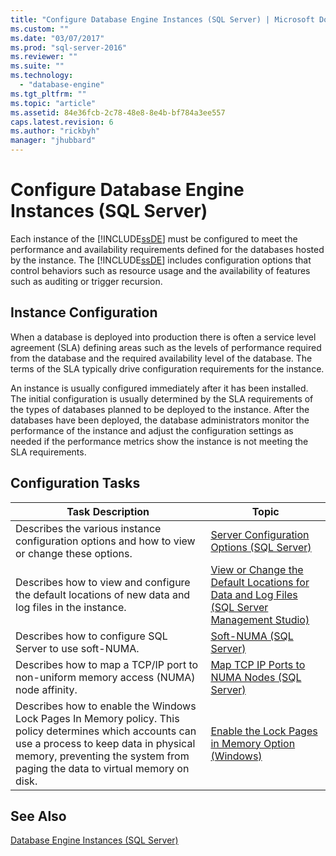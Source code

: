 ```yaml
---
title: "Configure Database Engine Instances (SQL Server) | Microsoft Docs"
ms.custom: ""
ms.date: "03/07/2017"
ms.prod: "sql-server-2016"
ms.reviewer: ""
ms.suite: ""
ms.technology: 
  - "database-engine"
ms.tgt_pltfrm: ""
ms.topic: "article"
ms.assetid: 84e36fcb-2c78-48e8-8e4b-bf784a3ee557
caps.latest.revision: 6
ms.author: "rickbyh"
manager: "jhubbard"
---
```

# Configure Database Engine Instances (SQL Server)
  Each instance of the [!INCLUDE[ssDE](../../../a9notintoc/includes/ssde-md.md)] must be configured to meet the performance and availability requirements defined for the databases hosted by the instance. The [!INCLUDE[ssDE](../../../a9notintoc/includes/ssde-md.md)] includes configuration options that control behaviors such as resource usage and the availability of features such as auditing or trigger recursion.  
  
## Instance Configuration  
 When a database is deployed into production there is often a service level agreement (SLA) defining areas such as the levels of performance required from the database and the required availability level of the database. The terms of the SLA typically drive configuration requirements for the instance.  
  
 An instance is usually configured immediately after it has been installed. The initial configuration is usually determined by the SLA requirements of the types of databases planned to be deployed to the instance. After the databases have been deployed, the database administrators monitor the performance of the instance and adjust the configuration settings as needed if the performance metrics show the instance is not meeting the SLA requirements.  
  
## Configuration Tasks  
  
|Task Description|Topic|  
|----------------------|-----------|  
|Describes the various instance configuration options and how to view or change these options.|[Server Configuration Options &#40;SQL Server&#41;](../../../database-engine/configure/windows/server-configuration-options-sql-server.md)|  
|Describes how to view and configure the default locations of new data and log files in the instance.|[View or Change the Default Locations for Data and Log Files &#40;SQL Server Management Studio&#41;](../../../database-engine/configure/windows/view-or-change-the-default-locations-for-data-and-log-files.md)|  
|Describes how to configure SQL Server to use soft-NUMA.|[Soft-NUMA &#40;SQL Server&#41;](../../../database-engine/configure/windows/soft-numa-sql-server.md)|  
|Describes how to map a TCP/IP port to non-uniform memory access (NUMA) node affinity.|[Map TCP IP Ports to NUMA Nodes &#40;SQL Server&#41;](../../../database-engine/configure/windows/map-tcp-ip-ports-to-numa-nodes-sql-server.md)|  
|Describes how to enable the Windows Lock Pages In Memory policy. This policy determines which accounts can use a process to keep data in physical memory, preventing the system from paging the data to virtual memory on disk.|[Enable the Lock Pages in Memory Option &#40;Windows&#41;](../../../database-engine/configure/windows/enable-the-lock-pages-in-memory-option-windows.md)|  
  
## See Also  
 [Database Engine Instances &#40;SQL Server&#41;](../../../database-engine/configure/windows/database-engine-instances-sql-server.md)  
  
  